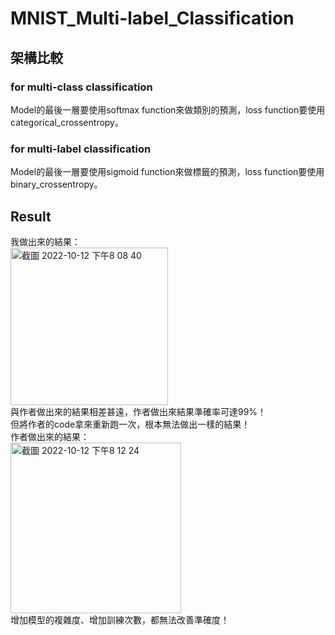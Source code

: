 # MNIST_Multi-label_Classification
## 架構比較
### for multi-class classification 
Model的最後一層要使用softmax function來做類別的預測，loss function要使用categorical_crossentropy。
### for multi-label classification
Model的最後一層要使用sigmoid function來做標籤的預測，loss function要使用binary_crossentropy。


## Result
我做出來的結果：  
<img width="252" alt="截圖 2022-10-12 下午8 08 40" src="https://user-images.githubusercontent.com/62006029/195338845-d2246468-52d2-4ecd-acf4-ea66ed9c758e.png">  
與作者做出來的結果相差甚遠，作者做出來結果準確率可達99%！  
但將作者的code拿來重新跑一次，根本無法做出一樣的結果！  
作者做出來的結果：  
<img width="273" alt="截圖 2022-10-12 下午8 12 24" src="https://user-images.githubusercontent.com/62006029/195339506-aaf87e25-0b54-4992-a197-ae2739887af6.png">  
增加模型的複雜度、增加訓練次數，都無法改善準確度！




